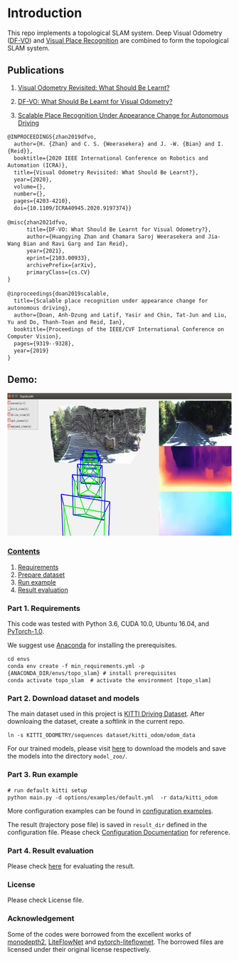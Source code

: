 # Introduction

This repo implements a topological SLAM system. 
Deep Visual Odometry ([DF-VO](https://github.com/Huangying-Zhan/DF-VO)) and [Visual Place Recognition](https://github.com/dadung/Visual-Localization-Filtering) are 
combined to form the topological SLAM system.

## Publications

1. [Visual Odometry Revisited: What Should Be Learnt? 
](https://arxiv.org/abs/1909.09803) 

2. [DF-VO: What Should Be Learnt for Visual Odometry?
](https://arxiv.org/abs/2103.00933) 

3. [Scalable Place Recognition Under Appearance Change for Autonomous Driving](https://openaccess.thecvf.com/content_ICCV_2019/html/Doan_Scalable_Place_Recognition_Under_Appearance_Change_for_Autonomous_Driving_ICCV_2019_paper.html)


```
@INPROCEEDINGS{zhan2019dfvo,
  author={H. {Zhan} and C. S. {Weerasekera} and J. -W. {Bian} and I. {Reid}},
  booktitle={2020 IEEE International Conference on Robotics and Automation (ICRA)}, 
  title={Visual Odometry Revisited: What Should Be Learnt?}, 
  year={2020},
  volume={},
  number={},
  pages={4203-4210},
  doi={10.1109/ICRA40945.2020.9197374}}

@misc{zhan2021dfvo,
      title={DF-VO: What Should Be Learnt for Visual Odometry?}, 
      author={Huangying Zhan and Chamara Saroj Weerasekera and Jia-Wang Bian and Ravi Garg and Ian Reid},
      year={2021},
      eprint={2103.00933},
      archivePrefix={arXiv},
      primaryClass={cs.CV}
}

@inproceedings{doan2019scalable,
  title={Scalable place recognition under appearance change for autonomous driving},
  author={Doan, Anh-Dzung and Latif, Yasir and Chin, Tat-Jun and Liu, Yu and Do, Thanh-Toan and Reid, Ian},
  booktitle={Proceedings of the IEEE/CVF International Conference on Computer Vision},
  pages={9319--9328},
  year={2019}
}

```

## Demo:
<a href="https://youtu.be/RhywSFHe5GM"><img src='misc/topo_slam.png' width=640 height=320>

### Contents
1. [Requirements](#part-1-requirements)
2. [Prepare dataset](#part-2-download-dataset-and-models)
3. [Run example](#part-3-run-example)
4. [Result evaluation](#part-4-result-evaluation)


### Part 1. Requirements

This code was tested with Python 3.6, CUDA 10.0, Ubuntu 16.04, and [PyTorch-1.0](https://pytorch.org/).

We suggest use [Anaconda](https://www.anaconda.com/distribution/) for installing the prerequisites.

```
cd envs
conda env create -f min_requirements.yml -p {ANACONDA_DIR/envs/topo_slam} # install prerequisites
conda activate topo_slam  # activate the environment [topo_slam]
```

### Part 2. Download dataset and models

The main dataset used in this project is [KITTI Driving Dataset](http://www.cvlibs.net/datasets/kitti/eval_odometry.php). After downloaing the dataset, create a softlink in the current repo.
```
ln -s KITTI_ODOMETRY/sequences dataset/kitti_odom/odom_data
```

For our trained models, please visit [here](https://www.dropbox.com/sh/9by21564eb0xloh/AABHFMlWd_ja14c5wU4R1KUua?dl=0) to download the models and save the models into the directory `model_zoo/`.

### Part 3. Run example
``` 
# run default kitti setup
python main.py -d options/examples/default.yml  -r data/kitti_odom
```
More configuration examples can be found in [configuration examples](https://github.com/Huangying-Zhan/DF-VO/tree/master/options/examples).

The result (trajectory pose file) is saved in `result_dir` defined in the configuration file.
Please check [Configuration Documentation](https://df-vo.readthedocs.io/en/latest/rsts/configuration.html) for reference. 

### Part 4. Result evaluation
Please check [here](https://github.com/Huangying-Zhan/DF-VO#part-4-result-evaluation) for evaluating the result.

### License
Please check License file.

### Acknowledgement
Some of the codes were borrowed from the excellent works of [monodepth2](https://github.com/nianticlabs/monodepth2), [LiteFlowNet](https://github.com/twhui/LiteFlowNet) and [pytorch-liteflownet](https://github.com/sniklaus/pytorch-liteflownet). The borrowed files are licensed under their original license respectively.
